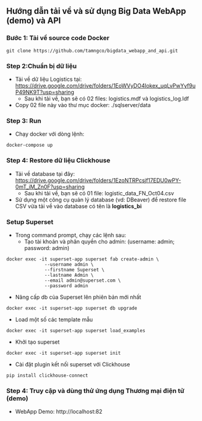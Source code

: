 ## Hướng dẫn tải về và sử dụng Big Data WebApp (demo) và API
### Bước 1: Tải về source code Docker
```
git clone https://github.com/tamngco/bigdata_webapp_and_api.git
```
### Step 2:Chuẩn bị dữ liệu
- Tải về dữ liệu Logistics tại: https://drive.google.com/drive/folders/1EoWVyDO4Iokex_uqLvPwYyf9uP49NK9T?usp=sharing
  - Sau khi tải về, bạn sẽ có 02 files:
    logistics.mdf và logistics_log.ldf
- Copy 02 file này vào thư mục docker:
    ./sqlserver/data

### Step 3: Run
- Chạy docker với dòng lệnh:
```
docker-compose up
```

### Step 4: Restore dữ liệu Clickhouse
- Tải về database tại đây: https://drive.google.com/drive/folders/1EzoNTRPcsjf17EDU0wPY-0mT_iM_Zn0F?usp=sharing
  - Sau khi tải về, bạn sẽ có 01 file: logistic_data_FN_Oct04.csv
- Sử dụng một công cụ quản lý database (vd: DBeaver) để restore file CSV vừa tải về vào database có tên là **logistics_bi**

### Setup Superset
- Trong command prompt, chạy các lệnh sau:
  - Tạo tài khoản và phân quyền cho admin: (username: admin; password: admin)
```
docker exec -it superset-app superset fab create-admin \
              --username admin \
              --firstname Superset \
              --lastname Admin \
              --email admin@superset.com \
              --password admin
```
  - Nâng cấp db của Superset lên phiên bản mới nhất
```
docker exec -it superset-app superset db upgrade
```

  - Load một số các template mẫu
```
docker exec -it superset-app superset load_examples
```

  - Khởi tạo superset
```
docker exec -it superset-app superset init
```

  - Cài đặt plugin kết nối superset với Clickhouse
```
pip install clickhouse-connect
```

### Step 4: Truy cập và dùng thử ứng dụng Thương mại điện tử (demo)
- WebApp Demo: http://localhost:82
